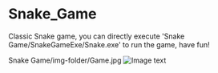 # Snake_Game

Classic Snake game, you can directly execute 
'Snake Game/SnakeGameExe/Snake.exe' to run the game, have fun!

Snake Game/img-folder/Game.jpg
![Image text](https://raw.github.com/HarveyGH/repositpry/master/Snake_Game/img-folder/Game.jpg)
